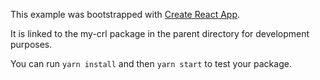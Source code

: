 This example was bootstrapped with [Create React App](https://github.com/facebook/create-react-app).

It is linked to the my-crl package in the parent directory for development purposes.

You can run `yarn install` and then `yarn start` to test your package.
